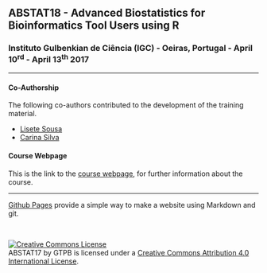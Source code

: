 ## ABSTAT18 - Advanced Biostatistics for Bioinformatics Tool Users using R

###  Instituto Gulbenkian de Ciência (IGC) - Oeiras, Portugal - April 10<sup>rd</sup> - April 13<sup>th</sup> 2017

---

#### Co-Authorship

The following co-authors contributed to the development of the training material.

* [Lisete Sousa](https://github.com/lslisousa)
* [Carina Silva](https://github.com/CarinaSilva)


#### Course Webpage
This is the link to the [course webpage](http://gtpb.igc.gulbenkian.pt/bicourses/2017/ABSTAT17/), for further information about the course.

---

[Github Pages](https://pages.github.com) provide a simple way to make a website using Markdown and git.

<br/>

<a rel="license" href="http://creativecommons.org/licenses/by/4.0/"><img alt="Creative Commons License" style="border-width:0" src="https://i.creativecommons.org/l/by/4.0/88x31.png" /></a><br /><span xmlns:dct="http://purl.org/dc/terms/" property="dct:title">ABSTAT17</span> by <span xmlns:cc="http://creativecommons.org/ns#" property="cc:attributionName">GTPB</span> is licensed under a <a rel="license" href="http://creativecommons.org/licenses/by/4.0/">Creative Commons Attribution 4.0 International License</a>.
